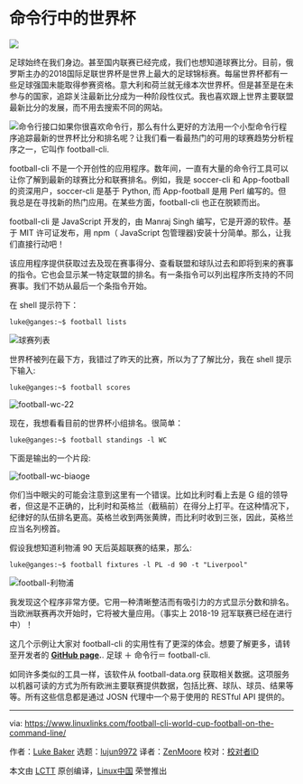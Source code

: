 命令行中的世界杯
======

![](https://i2.wp.com/www.linuxlinks.com/wp-content/uploads/2018/06/football-wc2018.jpg?resize=700%2C450&ssl=1)

足球始终在我们身边。甚至国内联赛已经完成，我们也想知道球赛比分。目前，俄罗斯主办的2018国际足联世界杯是世界上最大的足球锦标赛。每届世界杯都有一些足球强国未能取得参赛资格。意大利和荷兰就无缘本次世界杯。但是甚至是在未参与的国家，追踪关注最新比分成为一种阶段性仪式。我也喜欢跟上世界主要联盟最新比分的发展，而不用去搜索不同的网站。

![命令行接口][2]如果你很喜欢命令行，那么有什么更好的方法用一个小型命令行程序追踪最新的世界杯比分和排名呢？让我们看一看最热门的可用的球赛趋势分析程序之一，它叫作 football-cli.

football-cli 不是一个开创性的应用程序。数年间，一直有大量的命令行工具可以让你了解到最新的球赛比分和联赛排名。例如，我是 soccer-cli 和 App-football 的资深用户，soccer-cli 是基于 Python, 而 App-football 是用 Perl 编写的。但我总是在寻找新的热门应用。在某些方面，football-cli 也正在脱颖而出。

football-cli 是 JavaScript 开发的，由 Manraj Singh 编写，它是开源的软件。基于 MIT 许可证发布，用 npm（ JavaScript 包管理器)安装十分简单。那么，让我们直接行动吧！

该应用程序提供获取过去及现在赛事得分、查看联盟和球队过去和即将到来的赛事的指令。它也会显示某一特定联盟的排名。有一条指令可以列出程序所支持的不同赛事。我们不妨从最后一个条指令开始。

在 shell 提示符下：

`luke@ganges:~$ football lists`

![球赛列表][3]

世界杯被列在最下方，我错过了昨天的比赛，所以为了了解比分，我在 shell 提示下输入:

`luke@ganges:~$ football scores`

![football-wc-22][4]

现在，我想看看目前的世界杯小组排名。很简单：

`luke@ganges:~$ football standings -l WC`

下面是输出的一个片段:

![football-wc-biaoge][5]

你们当中眼尖的可能会注意到这里有一个错误。比如比利时看上去是 G 组的领导者，但这是不正确的，比利时和英格兰（截稿前）在得分上打平。在这种情况下，纪律好的队伍排名更高。英格兰收到两张黄牌，而比利时收到三张，因此，英格兰应当名列榜首。

假设我想知道利物浦 90 天后英超联赛的结果，那么:

`luke@ganges:~$ football fixtures -l PL -d 90 -t "Liverpool"`

![football-利物浦][6]

我发现这个程序非常方便。它用一种清晰整洁而有吸引力的方式显示分数和排名。当欧洲联赛再次开始时，它将被大量应用。（事实上 2018-19 冠军联赛已经在进行中）！

这几个示例让大家对 football-cli 的实用性有了更深的体会。想要了解更多，请转至开发者的  **[GitHub page][7].**. 足球 ＋ 命令行＝ football-cli.

如同许多类似的工具一样，该软件从 football-data.org 获取相关数据。这项服务以机器可读的方式为所有欧洲主要联赛提供数据，包括比赛、球队、球员、结果等等。所有这些信息都是通过 JOSN 代理中一个易于使用的 RESTful API 提供的。


--------------------------------------------------------------------------------

via: https://www.linuxlinks.com/football-cli-world-cup-football-on-the-command-line/

作者：[Luke Baker][a]
选题：[lujun9972](https://github.com/lujun9972)
译者：[ZenMoore](https://github.com/ZenMoore)
校对：[校对者ID](https://github.com/校对者ID)

本文由 [LCTT](https://github.com/LCTT/TranslateProject) 原创编译，[Linux中国](https://linux.cn/) 荣誉推出

[a]:https://www.linuxlinks.com/author/luke-baker/
[1]:https://www.linuxlinks.com/wp-content/plugins/jetpack/modules/lazy-images/images/1x1.trans.gif
[2]:https://i0.wp.com/www.linuxlinks.com/wp-content/uploads/2017/12/CLI.png?resize=195%2C171&ssl=1
[3]:https://i2.wp.com/www.linuxlinks.com/wp-content/uploads/2018/06/football-lists.png?resize=595%2C696&ssl=1
[4]:https://i2.wp.com/www.linuxlinks.com/wp-content/uploads/2018/06/football-wc-22.png?resize=634%2C75&ssl=1
[5]:https://i0.wp.com/www.linuxlinks.com/wp-content/uploads/2018/06/football-wc-table.png?resize=750%2C581&ssl=1
[6]:https://i1.wp.com/www.linuxlinks.com/wp-content/uploads/2018/06/football-Liverpool.png?resize=749%2C131&ssl=1
[7]:https://github.com/ManrajGrover/football-cli
[8]:https://www.linuxlinks.com/links/Software/
[9]:https://discord.gg/uN8Rqex
